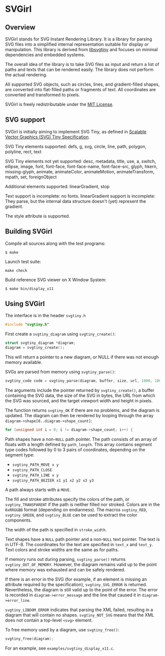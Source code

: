 # SVGirl

## Overview

SVGirl stands for SVG Instant Rendering Library.
It is a library for parsing SVG files into a simplified internal representation suitable for display or manipulation.
This library is derived from [libsvgtiny](https://www.netsurf-browser.org/projects/libsvgtiny/) and focuses on minimal dependencies and embedded systems.

The overall idea of the library is to take SVG files as input and return a list of paths and texts that can be rendered easily.
The library does not perform the actual rendering.

All supported SVG objects, such as circles, lines, and gradient-filled shapes, are converted into flat-filled paths or fragments of text.
All coordinates are converted and transformed to pixels.

SVGirl is freely redistributable under the [MIT License](https://opensource.org/license/mit).

## SVG support

SVGirl is initially aiming to implement SVG Tiny, as defined in
[Scalable Vector Graphics (SVG) Tiny Specification](https://www.w3.org/TR/SVGMobile/).

SVG Tiny elements supported: defs, g, svg, circle, line, path, polygon,
polyline, rect, text

SVG Tiny elements not yet supported: desc, metadata, title, use, a,
switch, ellipse, image, font, font-face, font-face-name, font-face-src,
glyph, hkern, missing-glyph, animate, animateColor, animateMotion,
animateTransform, mpath, set, foreignObject

Additional elements supported: linearGradient, stop

Text support is incomplete: no fonts. linearGradient support is
incomplete: They parse, but the internal data structure doesn't (yet)
represent the gradient.

The style attribute is supported.

## Building SVGirl

Compile all sources along with the test programs:
```shell
$ make
```

Launch test suite:
```shell
make check
```

Build reference SVG viewer on X Window System:
```shell
$ make bin/display_x11
```

## Using SVGirl

The interface is in the header `svgtiny.h`
```c
#include "svgtiny.h"
```

First create a `svgtiny_diagram` using `svgtiny_create()`:
```c
struct svgtiny_diagram *diagram;
diagram = svgtiny_create();
```

This will return a pointer to a new diagram, or NULL if there was not enough memory available.

SVGs are parsed from memory using `svgtiny_parse()`:
```c
svgtiny_code code = svgtiny_parse(diagram, buffer, size, url, 1000, 1000);
```

The arguments include the pointer returned by `svgtiny_create()`,
a buffer containing the SVG data, the size of the SVG in bytes,
the URL from which the SVG was sourced, and the target viewport width and height in pixels.

The function returns `svgtiny_OK` if there are no problems, and the diagram is updated.
The diagram can then be rendered by looping through the array `diagram->shape[0..diagram->shape_count]`:
```c
for (unsigned int i = 0; i != diagram->shape_count; i++) {
```

Path shapes have a non-`NULL` path pointer.
The path consists of an array of floats with a length defined by `path_length`.
This array contains segment type codes followed by 0 to 3 pairs of coordinates,
depending on the segment type:
- `svgtiny_PATH_MOVE x y`
- `svgtiny_PATH_CLOSE`
- `svgtiny_PATH_LINE x y`
- `svgtiny_PATH_BEZIER x1 y1 x2 y2 x3 y3`

A path always starts with a `MOVE`.

The fill and stroke attributes specify the colors of the path,
or `svgtiny_TRANSPARENT` if the path is neither filled nor stroked.
Colors are in the `0xRRGGBB` format (depending on endianness).
The macros `svgtiny_RED`, `svgtiny_GREEN`, and `svgtiny_BLUE` can be used to extract the color components.

The width of the path is specified in `stroke_width`.

Text shapes have a `NULL` path pointer and a non-`NULL` text pointer.
The text is in UTF-8.
The coordinates for the text are specified in `text_x` and `text_y`.
Text colors and stroke widths are the same as for paths.

If memory runs out during parsing, `svgtiny_parse()` returns `svgtiny_OUT_OF_MEMORY`.
However, the diagram remains valid up to the point where memory was exhausted and can be safely rendered.

If there is an error in the SVG (for example, if an element is missing an attribute required by the specification),
`svgtiny_SVG_ERROR` is returned.
Nevertheless, the diagram is still valid up to the point of the error.
The error is recorded in `diagram->error_message` and the line that caused it in `diagram->error_line`.

`svgtiny_LIBDOM_ERROR` indicates that parsing the XML failed,
resulting in a diagram that will contain no shapes.
`svgtiny_NOT_SVG` means that the XML does not contain a top-level `<svg>` element.

To free memory used by a diagram, use `svgtiny_free()`:
```c
svgtiny_free(diagram);
```

For an example, see `examples/svgtiny_display_x11.c`.
